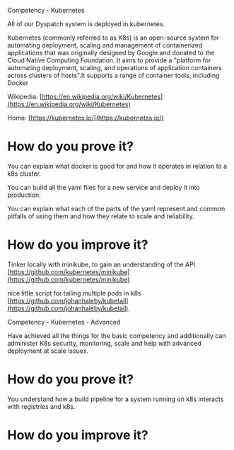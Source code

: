 Competency - Kubernetes

All of our Dyspatch system is deployed in kubernetes.  

Kubernetes (commonly referred to as K8s) is an open-source system for automating deployment, scaling and management of containerized applications that was originally designed by Google and donated to the Cloud Native Computing Foundation. It aims to provide a "platform for automating deployment, scaling, and operations of application containers across clusters of hosts".It supports a range of container tools, including Docker

Wikipedia: [https://en.wikipedia.org/wiki/Kubernetes](https://en.wikipedia.org/wiki/Kubernetes) 

Home: [https://kubernetes.io/](https://kubernetes.io/) 

# How do you prove it?

You can explain what docker is good for and how it operates in relation to a k8s cluster.

You can build all the yaml files for a new service and deploy it into production.

You can explain what each of the parts of the yaml represent and common pitfalls of using them and how they relate to scale and reliability.

# How do you improve it?

Tinker locally with minikube, to gain an understanding of the API [https://github.com/kubernetes/minikube](https://github.com/kubernetes/minikube)

nice little script for tailing multiple pods in k8s [https://github.com/johanhaleby/kubetail](https://github.com/johanhaleby/kubetail) 

Competency - Kubernetes - Advanced

Have achieved all the things for the basic competency and additionally can administer K8s security, monitoring, scale and help with advanced deployment at scale issues.

# How do you prove it?

You understand how a build pipeline for a system running on k8s interacts with registries and k8s.

# How do you improve it?

